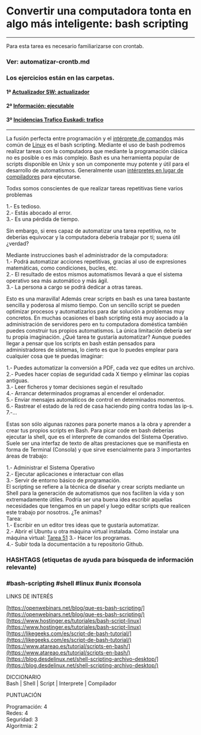 # Convertir una computadora tonta en algo más inteligente: bash scripting  

--------
Para esta tarea es necesario familiarizarse con crontab.
### Ver: automatizar-crontb.md

### Los ejercicios están en las carpetas.
#### 1ª [Actualizador SW: actualizador](https://github.com/zumaia/theegg_ai/blob/master/tarea_62/actualizador/actualizador.md)   
#### 2ª [Información: ejecutable](https://github.com/zumaia/theegg_ai/blob/master/tarea_62/ejecutable/ejecutable.md)
#### 3º [Incidencias Trafico Euskadi: trafico](https://github.com/zumaia/theegg_ai/blob/master/tarea_62/trafico/README.md)  
  
-----

La fusión perfecta entre programación y el [intérprete de comandos](https://upload.wikimedia.org/wikipedia/commons/b/b0/Ms-dosdir.png) más común de [Linux](https://www.adslzone.net/reportajes/software/que-es-linux/) es el bash
scripting. Mediante el uso de bash podremos realizar tareas con la computadora que mediante la
programación clásica no es posible o es más complejo. Bash es una herramienta popular de scripts
disponible en Unix y son un componente muy potente y útil para el desarrollo de automatismos.
Generalmente usan [intérpretes en lugar de compiladores](https://blog.makeitreal.camp/lenguajes-compilados-e-interpretados/) para ejecutarse.  

Todxs somos conscientes de que realizar tareas repetitivas tiene varios problemas  

1.- Es tedioso.  
2.- Estás abocado al error.  
3.- Es una pérdida de tiempo.  

Sin embargo, si eres capaz de automatizar una tarea repetitiva, no te deberías equivocar y la
computadora debería trabajar por tí; suena útil ¿verdad?  

Mediante instrucciones bash el administrador de la computadora:  
1.- Podrá automatizar acciones repetitivas, gracias al uso de expresiones matemáticas, como
condiciones, bucles, etc.  
2.- El resultado de estos mismos automatismos llevará a que el sistema operativo sea más automático y
más ágil.  
3.- La persona a cargo se podrá dedicar a otras tareas.  

Esto es una maravilla! Además crear scripts en bash es una tarea bastante sencilla y poderosa al mismo
tiempo. Con un sencillo script se pueden optimizar procesos y automatizarlos para dar solución a
problemas muy concretos. En muchas ocasiones el bash scripting está muy asociado a la administración
de servidores pero en tu computadora doméstica también puedes construir tus propios automatismos. La
única limitación debería ser tu propia imaginación. ¿Qué tarea te gustaría automatizar?
Aunque puedes llegar a pensar que los scripts en bash están pensados para administradores de
sistemas, lo cierto es que lo puedes emplear para cualquier cosa que te puedas imaginar:  

1.- Puedes automatizar la conversión a PDF, cada vez que edites un archivo.  
2.- Puedes hacer copias de seguridad cada X tiempo y eliminar las copias antiguas.  
3.- Leer ficheros y tomar decisiones según el resultado  
4.- Arrancar determinados programas al encender el ordenador.  
5.- Enviar mensajes automáticos de control en determinados momentos.  
6.- Rastrear el estado de la red de casa haciendo ping contra todas las ip-s.  
7.-...  

Estas son sólo algunas razones para ponerte manos a la obra y aprender a crear tus propios scripts en
Bash. Para picar code en bash deberías ejecutar la shell, que es el interprete de comandos del Sistema
Operativo. Suele ser una interfaz de texto de altas prestaciones que se manifiesta en forma de Terminal
(Consola) y que sirve esencialmente para 3 importantes áreas de trabajo:  

1.- Administrar el Sistema Operativo    
2.- Ejecutar aplicaciones e interactuar con ellas  
3.- Servir de entorno básico de programación.  
El scripting se refiere a la técnica de diseñar y crear scripts mediante un Shell para la generación de
automatismos que nos faciliten la vida y son extremadamente útiles. Podría ser una buena idea escribir
aquellas necesidades que tengamos en un papel y luego editar scripts que realicen este trabajo por
nosotros. ¿Te animas?  
Tarea:  
1.- Escribir en un editor tres ideas que te gustaría automatizar.    
2.- Abrir el Ubuntu u otra máquina virtual instalada. Cómo instalar una máquina virtual: [Tarea 51](https://github.com/zumaia/theegg_ai/tree/master/tarea_51) 
3.- Hacer los programas.  
4.- Subir toda la documentación a tu repositorio Github.  

### HASHTAGS (etiquetas de ayuda para búsqueda de información relevante)  
### #bash-scripting #shell #linux #unix #consola   

LINKS DE INTERÉS  

[https://openwebinars.net/blog/que-es-bash-scripting/](https://openwebinars.net/blog/que-es-bash-scripting/)  
[https://www.hostinger.es/tutoriales/bash-script-linux](https://www.hostinger.es/tutoriales/bash-script-linux)  
[https://likegeeks.com/es/script-de-bash-tutorial/](https://likegeeks.com/es/script-de-bash-tutorial/)  
[https://www.atareao.es/tutorial/scripts-en-bash/](https://www.atareao.es/tutorial/scripts-en-bash/)  
[https://blog.desdelinux.net/shell-scripting-archivo-desktop/](https://blog.desdelinux.net/shell-scripting-archivo-desktop/)  

DICCIONARIO   
Bash | Shell | Script | Interprete | Compilador  

PUNTUACIÓN  

Programación: 4  
Redes: 4  
Seguridad: 3  
Algoritmia: 2  
